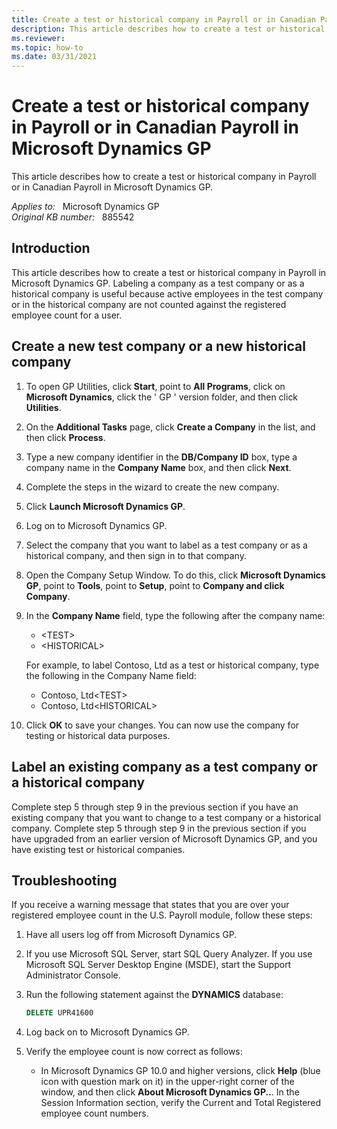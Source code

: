```yaml
---
title: Create a test or historical company in Payroll or in Canadian Payroll
description: This article describes how to create a test or historical company in Payroll or in Canadian Payroll in Microsoft Dynamics GP.
ms.reviewer: 
ms.topic: how-to
ms.date: 03/31/2021
---
```

# Create a test or historical company in Payroll or in Canadian Payroll in Microsoft Dynamics GP

This article describes how to create a test or historical company in Payroll or in Canadian Payroll in Microsoft Dynamics GP.

_Applies to:_ &nbsp; Microsoft Dynamics GP  
_Original KB number:_ &nbsp; 885542

## Introduction

This article describes how to create a test or historical company in Payroll in Microsoft Dynamics GP. Labeling a company as a test company or as a historical company is useful because active employees in the test company or in the historical company are not counted against the registered employee count for a user.

## Create a new test company or a new historical company

1. To open GP Utilities, click **Start**, point to **All Programs**, click on **Microsoft Dynamics**, click the ' GP ' version folder, and then click **Utilities**.
2. On the **Additional Tasks** page, click **Create a Company** in the list, and then click **Process**.
3. Type a new company identifier in the **DB/Company ID** box, type a company name in the **Company Name** box, and then click **Next**.
4. Complete the steps in the wizard to create the new company.
5. Click **Launch Microsoft Dynamics GP**.
6. Log on to Microsoft Dynamics GP.
7. Select the company that you want to label as a test company or as a historical company, and then sign in to that company.
8. Open the Company Setup Window. To do this, click **Microsoft Dynamics GP**, point to **Tools**, point to **Setup**, point to **Company and click Company**.
9. In the **Company Name**  field, type the following after the company name:

   - \<TEST>
   - \<HISTORICAL>  

   For example, to label Contoso, Ltd as a test or historical company, type the following in the Company Name field:

    - Contoso, Ltd\<TEST>
    - Contoso, Ltd\<HISTORICAL>

10. Click **OK** to save your changes. You can now use the company for testing or historical data purposes.

## Label an existing company as a test company or a historical company

Complete step 5 through step 9 in the previous section if you have an existing company that you want to change to a test company or a historical company. Complete step 5 through step 9 in the previous section if you have upgraded from an earlier version of Microsoft Dynamics GP, and you have existing test or historical companies.

## Troubleshooting

If you receive a warning message that states that you are over your registered employee count in the U.S. Payroll module, follow these steps:

1. Have all users log off from Microsoft Dynamics GP.
2. If you use Microsoft SQL Server, start SQL Query Analyzer. If you use Microsoft SQL Server Desktop Engine (MSDE), start the Support Administrator Console.
3. Run the following statement against the **DYNAMICS** database:

    ```sql
    DELETE UPR41600
    ```

4. Log back on to Microsoft Dynamics GP.
5. Verify the employee count is now correct as follows:

   - In Microsoft Dynamics GP 10.0 and higher versions, click **Help**  (blue icon with question mark on it) in the upper-right corner of the window, and then click **About Microsoft Dynamics GP..**. In the Session Information section, verify the Current and Total Registered employee count numbers.
